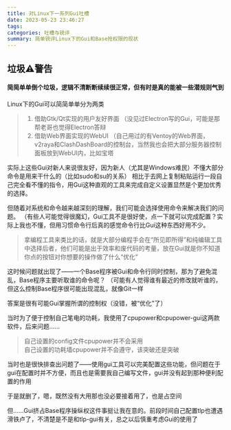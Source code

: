 ```yaml
---
title: 对Linux下一系列Gui吐槽
date: 2023-05-23 23:46:27
tags:
categories: 吐槽与锐评
summary: 简单锐评Linux下的Gui和Base抢权限的现状
---
```


## 垃圾⚠警告

#### 简简单单倒个垃圾，逻辑不清断断续续很正常，但有时是真的能被一些潜规则气到

Linux下的Gui可以简简单单分为两类
>1. 借助Gtk/Qt实现的用户友好界面
（没见过Electron写的Gui，可能是那帮老哥也觉得Electron答辩
>2. 借助Web界面实现的WebUI
（自己用过的有Ventoy的Web界面，v2raya和ClashDashBoard的控制台，当然我也会把大部分服务器控制面板放到WebUI内，比如宝塔

实际上这些Gui对新人来说很友好，因为新人（尤其是Windows难民）不懂大部分命令是用来干什么的（比如sudo和su的关系）
相比于去网上复制粘贴运行一段自己完全看不懂的指令，用Gui这种直观的工具来完成自定义设置显然是个更加优秀的选择。   

但随着对系统和命令越来越深刻的理解，我们可能会选择使用命令来解决我们的问题。
（有些人可能觉得很魔幻，Gui工具不是很好使，点一下就可以完成配置？实际上我也不懂，但用习惯命令行后真的感觉命令行比Gui这种东西好用不少。
>拿编程工具来类比的话，就是大部分编程手会在“所见即所得”和纯编辑工具中选择后者，他们可能是出于效率和废代码的考量，放在Gui就是你不知道你点的按钮对你想要的操作做了什么“优化”

这时候问题就出现了——一个Base程序被Gui和命令行同时控制，那为了避免混乱，Base程序主要听取谁的命令呢？
（可能有人觉得谁有最近的修改就听谁的，但这么控制Base程序很可能出现混乱，就像Git一样 

答案是很有可能Gui掌握所谓的控制权（没错，被“优化”了）

当时为了便于控制自己笔电的功耗，我使用了cpupower和cpupower-gui这两款软件，后来问题......
>自己设置的config文件cpupower并不会采用     
自己设置的功耗墙cpupower并不会遵守，该突破还是突破

当时也是很快排查出问题了——使用gui工具可以完美配置这些功能，但问题在于gui在配置时并不方便，而且也是需要我自己编写文件，gui并没有起到那种便利配置的作用       

于是就删了，嗯，既然没有大用那也没必要接着用了，也是占空间      

但......Gui挤占Base程序操纵权这件事挺让我在意的。前段时间自己配置tlp也遭遇滑铁卢了，不清楚是不是和tlp-gui有关，总之以后慎重考虑Gui的使用了
